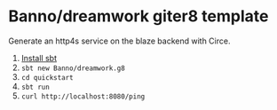# Banno/dreamwork giter8 template 
Generate an http4s service on the blaze backend with Circe.

1. [Install sbt](http://www.scala-sbt.org/1.0/docs/Setup.html)
2. `sbt new Banno/dreamwork.g8`
3. `cd quickstart`
4. `sbt run`
5. `curl http://localhost:8080/ping`
